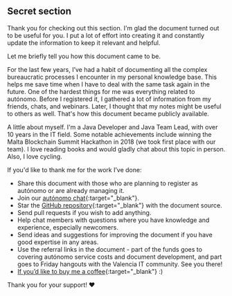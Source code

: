 ## Secret section

Thank you for checking out this section. I'm glad the document turned out to be useful for you. I put a lot of effort
into creating it and constantly update the information to keep it relevant and helpful.

Let me briefly tell you how this document came to be.

For the last few years, I’ve had a habit of documenting all the complex bureaucratic processes I encounter in my
personal knowledge base. This helps me save time when I have to deal with the same task again in the future. One of the
hardest things for me was everything related to autónomo. Before I registered it, I gathered a lot of information from
my friends, chats, and webinars.
Later, I thought that my notes might be useful to others as well. That's how this document became publicly available.

A little about myself. I'm a Java Developer and Java Team Lead, with over 10 years in the IT field. Some notable
achievements include winning the Malta Blockchain Summit Hackathon in 2018 (we took first place with our team). I love
reading books and would gladly chat about this topic in person. Also, I love cycling.

If you'd like to thank me for the work I’ve done:

- Share this document with those who are planning to register as autónomo or are already managing it.
- Join our [autónomo chat](https://bit.ly/it-autonomos-spain-eng){:target="_blank"}.
- Star the [GitHub repository](https://bit.ly/it-autonomos-github){:target="_blank"} with the document source.
- Send pull requests if you wish to add anything.
- Help chat members with questions where you have knowledge and experience, especially newcomers.
- Send ideas and suggestions for improving the document if you have good expertise in any areas.
- Use the referral links in the document - part of the funds goes to covering autónomo service costs and document
  development, and part goes to Friday hangouts with the Valencia IT community. See you there!
- [If you’d like to buy me a coffee](https://bit.ly/buy-coffee-v112263){:target="_blank"} :)

Thank you for your support! ❤️

